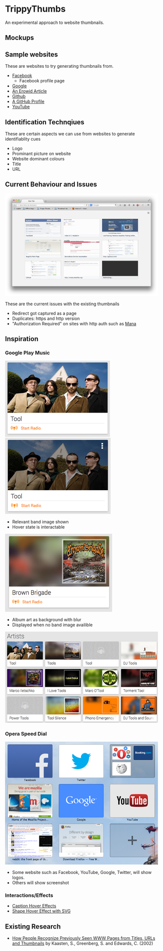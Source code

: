 TrippyThumbs
============

An experimental approach to website thumbnails.


Mockups
-------


Sample websites
---------------

These are websites to try generating thumbnails from.

- [Facebook](http://facebook.com)
	- Facebook profile page
- [Google](http://google.com)
- [An Erowid Article](http://www.erowid.org/plants/tobacco/tobacco.shtml)
- [Github](https://github.com/)
- [A GitHub Profile](https://github.com/vtsatskin)
- [YouTube](http://youtube.com)

Identification Technqiues
----------------------------

These are certain aspects we can use from websites to generate identifiablity cues

- Logo
- Prominant picture on website
- Website dominant colours
- Title
- URL

Current Behaviour and Issues
----------------------------

![](images/current.design.png)

These are the current issues with the existing thumbnails

- Redirect got captured as a page
- Duplicates: https and http version
- "Authorization Required" on sites with http auth such as [Mana](http://mana.mozilla.org)

Inspiration
-----------

### Google Play Music ###

![](images/inspiration/google.music.2.png)
![](images/inspiration/google.music.2.hover.png)

- Relevant band image shown
- Hover state is interactable

![](images/inspiration/google.music.png)

- Album art as background with blur
- Displayed when no band image availible

![](images/inspiration/google.music.many.png)

### Opera Speed Dial ###

![](images/inspiration/opera.speed.dial.png)

- Some website such as Facebook, YouTube, Google, Twitter, will show logos.
- Others will show screenshot

### Interactions/Effects ###

- [Caption Hover Effects](http://tympanus.net/Tutorials/CaptionHoverEffects/index3.html)
- [Shape Hover Effect with SVG](http://tympanus.net/Tutorials/ShapeHoverEffectSVG/index2.html)

Existing Research
-----------------

- [How People Recognize Previously Seen WWW Pages from Titles, URLs and Thumbnails][recognize] by Kaasten, S., Greenberg, S. and Edwards, C. (2002)

[recognize]:http://grouplab.cpsc.ucalgary.ca/Publications/2002-ThumbnailStudy.BHCI